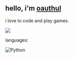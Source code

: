 ## hello, i'm [oauthul](https://t.me/oauthul)
i love to code and play games.

[![](https://komarev.com/ghpvc/?username=oauthul&style=for-the-badge&color=lightgrey&abbreviated=true)](https://github.com/oauthul)

languages:

![Python](https://img.shields.io/badge/Python-555555?style=for-the-badge&logoColor=555555&logoSize=auto&link=https%3A%2F%2Fen.wikipedia.org%2Fwiki%2FPython_(programming_language))
